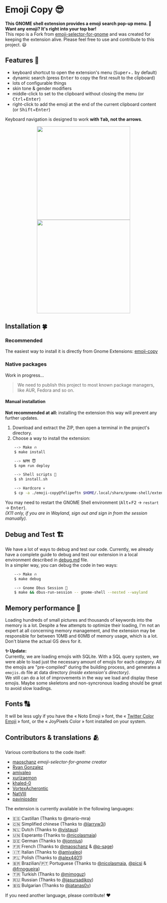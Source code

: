 # Emoji Copy 😎

**This GNOME shell extension provides a emoji search pop-up menu. 🚀<br>Want any emoji? It's right into your top bar!<br>**
This repo is a Fork from [emoji-selector-for-gnome](https://github.com/maoschanz/emoji-selector-for-gnome) and was created for keeping the extension alive.
Please feel free to use and contribute to this project. 😃

## Features 🚀

- keyboard shortcut to open the extension's menu (<kbd>Super</kbd>+<kbd>.</kbd> by default)
- dynamic search (press <kbd>Enter</kbd> to copy the first result to the clipboard)
- lots of configurable things
- skin tone & gender modifiers
- middle-click to set to the clipboard without closing the menu (or <kbd>Ctrl</kbd>+<kbd>Enter</kbd>)
- right-click to add the emoji at the end of the current clipboard content (or <kbd>Shift</kbd>+<kbd>Enter</kbd>)

Keyboard navigation is designed to work **with <kbd>Tab</kbd>, not the arrows**.

<div align="center">
<img src="https://user-images.githubusercontent.com/80127749/265275927-8aed39fc-8844-4763-827d-dfe84b7e98b1.png" width="300"><img src="https://user-images.githubusercontent.com/80127749/265276211-4d3b438a-40e4-4b5e-aa0c-633992ff4b83.png" width="300">
</div>

## Installation 🍀

### Recommended

The easiest way to install it is directly from Gnome Extensions: [emoji-copy](https://extensions.gnome.org/extension/6242/emoji-copy/)

### Native packages

Work in progress...

> We need to publish this project to most known package managers, like AUR, Fedora and so on.

<!-- - [`gnome-shell-extension-emoji-selector` (**Fedora**)](https://src.fedoraproject.org/rpms/gnome-shell-extension-emoji-selector) -->
<!-- - `gnome-shell-emoji-selector` (**nixOS**) -->
<!-- - [`gnome-shell-extension-emoji-selector-git` (**AUR**)](https://aur.archlinux.org/packages/gnome-shell-extension-emoji-selector-git/) -->
<!-- - ...<!-1- TODO à compléter -1-> -->

#### Manual installation

**Not recommended at all:** installing the extension this way will prevent any further updates.

1. Download and extract the ZIP, then open a terminal in the project's directory.
2. Choose a way to install the extension:

```bash
    --> Make 🔥
    $ make install

    --> NPM 😇
    $ npm run deploy

    --> Shell scripts 🤨
    $ sh install.sh

    --> Hardcore 💀
    $ cp -a ./emoji-copy@felipeftn $HOME/.local/share/gnome-shell/extensions
```

You may need to restart the GNOME Shell environment (<kbd>Alt</kbd>+<kbd>F2</kbd> -> `restart` -> <kbd>Enter</kbd>).<br> _(X11 only, if you are in Wayland, sign out and sign in from the session manually)._

## Debug and Test 🏗

We have a lot of ways to debug and test our code. Currently, we already have a complete guide to debug and test our extension in a local environment described in [debug.md](./debug.md) file.<br>
In a simpler way, you can debug the code in two ways:

```bash
    --> Make 🔥
    $ make debug

    --> Gnome Dbus Session 🚧
    $ make && dbus-run-session -- gnome-shell --nested --wayland
```

## Memory performance 👾

Loading hundreds of small pictures and thousands of keywords into the memory is
a lot. Despite a few attempts to optimize their loading, I'm not an expert at
all concerning memory management, and the extension may be responsible for
between 10MB and 60MB of memory usage, which is a lot. Don't blame the actual GS
devs for it.<br>

**✨ Update:**<br>
Currently, we are loading emojis with SQLite. With a SQL query system, we were
able to load just the necessary amount of emojis for each category. All the emojis are "pre-compiled" during the building process, and generates a `emojis.db` file at data directory _(inside extension's directory)_.<br>
We still can do a lot of improvements in the way we load and display these emojis. Maybe some skeletons and non-syncronous loading should be great to avoid slow loadings.

## Fonts 🔠

It will be less ugly if you have the « Noto Emoji » font, the
« [Twitter Color Emoji](https://github.com/eosrei/twemoji-color-font/releases) »
font, or the « JoyPixels Color » font installed on your system.

## Contributors & translations 🫂

Various contributions to the code itself:

- [maoschanz](https://github.com/maoschanz) _emoji-selector-for-gnome creator_
- [Ryan Gonzalez](https://github.com/kirbyfan64)
- [amivaleo](https://github.com/amivaleo)
- [xurizaemon](https://github.com/xurizaemon)
- [khaled-0](https://github.com/khaled-0)
- [VortexAcherontic](https://github.com/VortexAcherontic)
- [NatVIII](https://github.com/NatVIII)
- [pavinjosdev](https://github.com/pavinjosdev)

The extension is currently available in the following languages:

- 🇪🇸 Castillan (Thanks to @mario-mra)
- 🇨🇳 Simplified chinese (Thanks to [@larryw3i](https://github.com/larryw3i/))
- 🇳🇱 Dutch (Thanks to [@vistaus](https://github.com/vistaus/))
- 🇺🇳 Esperanto (Thanks to [@nicolasmaia](https://github.com/nicolasmaia/))
- 🇩🇪 German (Thanks to [@jonnius](https://github.com/jonnius/))
- 🇫🇷 French (Thanks to [@maoschanz](https://github.com/maoschanz) & [@p-sage](github.com/p-sage))
- 🇮🇹 Italian (Thanks to [@amivaleo](https://github.com/amivaleo/))
- 🇵🇱 Polish (Thanks to [@alex4401](https://github.com/alex4401/))
- 🇧🇷 Brazilian/🇵🇹 Portuguese (Thanks to [@nicolasmaia](https://github.com/nicolasmaia/), [@picsi](https://github.com/picsi) & [@frnogueira](https://github.com/frnogueira/))
- 🇹🇷 Turkish (Thanks to [@mimoguz](https://github.com/mimoguz))
- 🇷🇺 Russian (Thanks to [@jasursadikov](https://github.com/jasursadikov))
- 🇧🇬 Bulgarian (Thanks to [@iatanas0v](https://github.com/iatanas0v))

If you need another language, please contribute! ❤️
